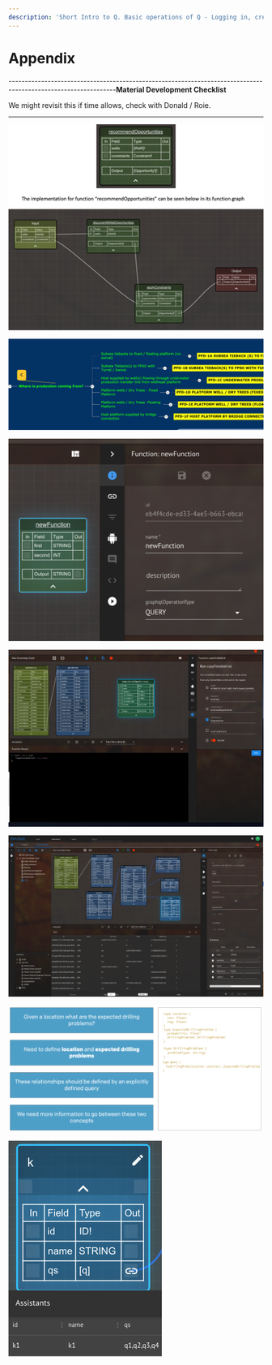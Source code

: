 ```yaml
---
description: 'Short Intro to Q. Basic operations of Q - Logging in, creating a workspace'
---
```


# Appendix

---------------------------------------------------------------------------------------------------------------**Material Development Checklist**

We might revisit this if time allows, check with Donald / Roie. 

---------------------------------------------------------------------------------------------------------------

![](../../../.gitbook/assets/image%20%2833%29.png)

![](../../../.gitbook/assets/image%20%2837%29.png)

![](../../../.gitbook/assets/image%20%2823%29.png)

![](../../../.gitbook/assets/image%20%2847%29.png)

![](../../../.gitbook/assets/image%20%2883%29.png)

![](../../../.gitbook/assets/image%20%2890%29.png)

![](../../../.gitbook/assets/image%20%2815%29.png)

